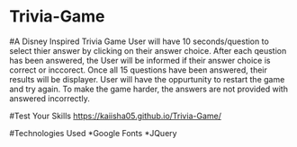 # Trivia-Game

#A Disney Inspired Trivia Game
User will have 10 seconds/question to select thier answer by clicking on their answer choice.
After each qeustion has been answered, the User will be informed if their answer choice is correct or inccorect.
Once all 15 questions have been answered, their results will be displayer. 
User will have the oppurtunity to restart the game and try again. To make the game harder, the answers are not provided with answered incorrectly.

#Test Your Skills
https://kaiisha05.github.io/Trivia-Game/

#Technologies Used
*Google Fonts
*JQuery


